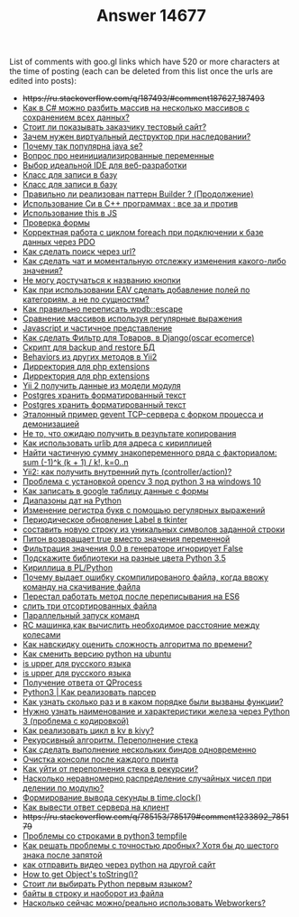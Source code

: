 ﻿---
title: "Answer 14677"
se.owner.user_id: 541910
se.owner.display_name: "Sasha"
se.owner.link: "https://ru.meta.stackoverflow.com/users/541910/sasha"
se.answer_id: 14677
se.question_id: 14676
se.post_type: answer
se.is_accepted: False
---
<p>List of comments with goo.gl links which have 520 or more characters at the time of posting (each can be deleted from this list once the urls are edited into posts):</p>
<ul>
<li><s>https://ru.stackoverflow.com/q/187493/#comment187627_187493</s></li>
<li><a href="https://ru.stackoverflow.com/q/210512/210523#comment214317_210523">Как в C# можно разбить массив на несколько массивов с сохранением всех данных?</a></li>
<li><a href="https://ru.stackoverflow.com/q/233104/233146#comment233162_233146">Стоит ли показывать заказчику тестовый сайт?</a></li>
<li><a href="https://ru.stackoverflow.com/q/240150/240229#comment240233_240229">Зачем нужен виртуальный деструктор при наследовании?</a></li>
<li><a href="https://ru.stackoverflow.com/q/240868/241079#comment241774_241079">Почему так популярна java se?</a></li>
<li><a href="https://ru.stackoverflow.com/q/245369/#comment245371_245369">Вопрос про неинициализированные переменные</a></li>
<li><a href="https://ru.stackoverflow.com/q/247785/247837#comment247850_247837">Выбор идеальной IDE для веб-разработки</a></li>
<li><a href="https://ru.stackoverflow.com/q/247944/247983#comment248036_247983">Класс для записи в базу</a></li>
<li><a href="https://ru.stackoverflow.com/q/247944/247983#comment248169_247983">Класс для записи в базу</a></li>
<li><a href="https://ru.stackoverflow.com/q/253372/253399#comment253419_253399">Правильно ли реализован паттерн Builder ? (Продолжение)</a></li>
<li><a href="https://ru.stackoverflow.com/q/263710/264400#comment264641_264400">Использование Си в C++ программах : все за и против</a></li>
<li><a href="https://ru.stackoverflow.com/q/351341/#comment351461_351341">Использование this в JS</a></li>
<li><a href="https://ru.stackoverflow.com/q/386105/386123#comment386184_386123">Проверка формы</a></li>
<li><a href="https://ru.stackoverflow.com/q/400355/400410#comment400519_400410">Корректная работа с циклом foreach при подключении к базе данных через PDO</a></li>
<li><a href="https://ru.stackoverflow.com/q/401241/401258#comment401848_401258">Как сделать поиск через url?</a></li>
<li><a href="https://ru.stackoverflow.com/q/401620/401709#comment401759_401709">Как сделать чат и моментальную отслежку изменения какого-либо значения?</a></li>
<li><a href="https://ru.stackoverflow.com/q/402295/402324#comment402374_402324">Не могу достучаться к названию кнопки</a></li>
<li><a href="https://ru.stackoverflow.com/q/403393/#comment403575_403393">Как при использовании EAV сделать добавление полей по категориям, а не по сущностям?</a></li>
<li><a href="https://ru.stackoverflow.com/q/403946/#comment404264_403946">Как правильно переписать wpdb::escape</a></li>
<li><a href="https://ru.stackoverflow.com/q/418454/418458#comment422717_418458">Сравнение массивов используя регулярные выражения</a></li>
<li><a href="https://ru.stackoverflow.com/q/433425/433494#comment450425_433494">Javascript и частичное представление</a></li>
<li><a href="https://ru.stackoverflow.com/q/456121/#comment494477_456121">Как сделать Фильтр для Товаров, в Django(oscar ecomerce)</a></li>
<li><a href="https://ru.stackoverflow.com/q/460398/#comment502494_460398">Скрипт для backup and restore БД</a></li>
<li><a href="https://ru.stackoverflow.com/q/461286/#comment505248_461286">Behaviors из других методов в Yii2</a></li>
<li><a href="https://ru.stackoverflow.com/q/461933/#comment506057_461933">Дирректория для php extensions</a></li>
<li><a href="https://ru.stackoverflow.com/q/461933/#comment506067_461933">Дирректория для php extensions</a></li>
<li><a href="https://ru.stackoverflow.com/q/462799/#comment508003_462799">Yii 2 получить данные из модели модуля</a></li>
<li><a href="https://ru.stackoverflow.com/q/466991/#comment517154_466991">Postgres хранить форматированный текст</a></li>
<li><a href="https://ru.stackoverflow.com/q/466991/#comment517157_466991">Postgres хранить форматированный текст</a></li>
<li><a href="https://ru.stackoverflow.com/q/476372/#comment542155_476372">Эталонный пример gevent TCP-сервера с форком процесса и демонизацией</a></li>
<li><a href="https://ru.stackoverflow.com/q/487625/487643#comment570851_487643">Не то, что ожидаю получить в результате копирования</a></li>
<li><a href="https://ru.stackoverflow.com/q/487673/487922#comment570834_487922">Как использовать urlib для адреса с кириллицей</a></li>
<li><a href="https://ru.stackoverflow.com/q/515861/515973#comment1104051_515973">Найти частичную сумму знакопеременного ряда с факториалом: sum (-1)^k (k + 1) / k!, k=0..n</a></li>
<li><a href="https://ru.stackoverflow.com/q/520039/526320#comment653268_526320">Yii2: как получить внутренний путь (controller/action)?</a></li>
<li><a href="https://ru.stackoverflow.com/q/548016/#comment822816_548016">Проблема с установкой opencv 3 под python 3 на windows 10</a></li>
<li><a href="https://ru.stackoverflow.com/q/572643/#comment754342_572643">Как записать в google таблицу данные с формы</a></li>
<li><a href="https://ru.stackoverflow.com/q/579027/#comment767922_579027">Диапазоны дат на Python</a></li>
<li><a href="https://ru.stackoverflow.com/q/580076/580078#comment770885_580078">Изменение регистра букв с помощью регулярных выражений</a></li>
<li><a href="https://ru.stackoverflow.com/q/581331/581363#comment773518_581363">Периодическое обновление Label в tkinter</a></li>
<li><a href="https://ru.stackoverflow.com/q/595962/#comment804074_595962">составить новую строку из уникальных символов заданной строки</a></li>
<li><a href="https://ru.stackoverflow.com/q/597119/#comment806794_597119">Питон возвращает true вместо значения переменной</a></li>
<li><a href="https://ru.stackoverflow.com/q/599974/#comment812664_599974">Фильтрация значения 0.0 в генераторе игнорирует False</a></li>
<li><a href="https://ru.stackoverflow.com/q/601004/#comment815021_601004">Подскажите библиотеки на разные цвета Python 3.5</a></li>
<li><a href="https://ru.stackoverflow.com/q/601271/#comment815449_601271">Кириллица в PL/Python</a></li>
<li><a href="https://ru.stackoverflow.com/q/606304/606324#comment826687_606324">Почему выдает ошибку скомпилированого файла, когда ввожу команду на скачивание файла</a></li>
<li><a href="https://ru.stackoverflow.com/q/607031/#comment828186_607031">Перестал работать метод после переписывания на ES6</a></li>
<li><a href="https://ru.stackoverflow.com/q/621251/621255#comment865158_621255">слить три отсортированных файла</a></li>
<li><a href="https://ru.stackoverflow.com/q/622735/#comment1047970_622735">Параллельный запуск команд</a></li>
<li><a href="https://ru.stackoverflow.com/q/624801/#comment1074836_624801">RC машинка,как вычислить необходимое расстояние между колесами</a></li>
<li><a href="https://ru.stackoverflow.com/q/629759/629815#comment888270_629815">Как навскидку оценить сложность алгоритма по времени?</a></li>
<li><a href="https://ru.stackoverflow.com/q/636288/#comment898932_636288">Как сменить версию python на ubuntu</a></li>
<li><a href="https://ru.stackoverflow.com/q/636828/655458#comment949136_655458">is upper для русского языка</a></li>
<li><a href="https://ru.stackoverflow.com/q/636828/655458#comment947221_655458">is upper для русского языка</a></li>
<li><a href="https://ru.stackoverflow.com/q/660512/#comment951879_660512">Получение ответа от QProcess</a></li>
<li><a href="https://ru.stackoverflow.com/q/693564/#comment1026490_693564">Python3 | Как реализовать парсер</a></li>
<li><a href="https://ru.stackoverflow.com/q/702616/#comment1046694_702616">Как узнать сколько раз и в каком порядке были вызваны функции?</a></li>
<li><a href="https://ru.stackoverflow.com/q/706949/#comment1053512_706949">Нужно узнать наименование и характеристики железа через Python 3 (проблема с кодировкой)</a></li>
<li><a href="https://ru.stackoverflow.com/q/706952/#comment1053864_706952">Как реализовать цикл в kv в kivy?</a></li>
<li><a href="https://ru.stackoverflow.com/q/707739/#comment1059395_707739">Рекурсивный алгоритм. Переполнение стека</a></li>
<li><a href="https://ru.stackoverflow.com/q/711690/#comment1065000_711690">Как сделать выполнение нескольких биндов одновременно</a></li>
<li><a href="https://ru.stackoverflow.com/q/715566/716096#comment1075582_716096">Очистка консоли после каждого принта</a></li>
<li><a href="https://ru.stackoverflow.com/q/726176/#comment1098138_726176">Как уйти от переполнения стека в рекурсии?</a></li>
<li><a href="https://ru.stackoverflow.com/q/730997/#comment1109197_730997">Насколько неравномерно распределение случайных чисел при делении по модулю?</a></li>
<li><a href="https://ru.stackoverflow.com/q/773904/773954#comment1227198_773954">Формирование вывода секунды в time.clock()</a></li>
<li><a href="https://ru.stackoverflow.com/q/775249/#comment1212721_775249">Как вывести ответ сервера на клиент</a></li>
<li><s>https://ru.stackoverflow.com/q/785153/785179#comment1233892_785179</s></li>
<li><a href="https://ru.stackoverflow.com/q/815613/815698#comment1296462_815698">Проблемы со строками в python3 tempfile</a></li>
<li><a href="https://ru.stackoverflow.com/q/817762/#comment1299831_817762">Как решать проблемы с точностью дробных? Хотя бы до шестого знака после запятой</a></li>
<li><a href="https://ru.stackoverflow.com/q/822933/#comment1310789_822933">как отправить видео через python на другой сайт</a></li>
<li><a href="https://ru.stackoverflow.com/q/840083/840096#comment1346876_840096">How to get Object&#39;s toString()?</a></li>
<li><a href="https://ru.stackoverflow.com/q/860687/#comment1389194_860687">Стоит ли выбирать Python первым языком?</a></li>
<li><a href="https://ru.stackoverflow.com/q/872835/872852#comment1416142_872852">байты в строку и наоборот из файла</a></li>
<li><a href="https://ru.stackoverflow.com/q/902038/#comment1480270_902038">Насколько сейчас можно/реально использовать Webworkers?</a></li>
</ul>
